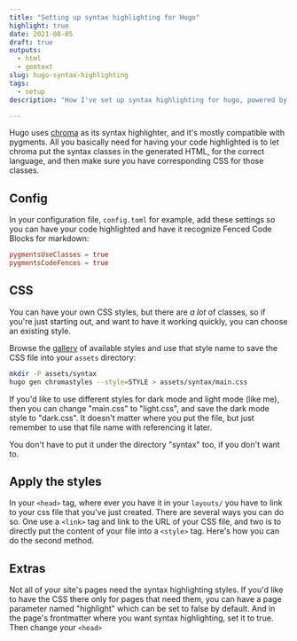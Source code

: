 ```yaml
---
title: "Setting up syntax highlighting for Hugo"
highlight: true
date: 2021-08-05
draft: true
outputs:
  - html
  - gemtext
slug: hugo-syntax-highlighting
tags:
  - setup
description: "How I've set up syntax highlighting for hugo, powered by chroma."

---
```


Hugo uses [chroma](https://github.com/alecthomas/chroma) as its syntax
highlighter, and it's mostly compatible with pygments. All you basically need
for having your code highlighted is to let chroma put the syntax classes
in the generated HTML, for the correct language, and then make sure you have
corresponding CSS for those classes.

## Config

In your configuration file, `config.toml` for example, add these settings so you
can have your code highlighted and have it recognize Fenced Code Blocks
for markdown:

```toml
pygmentsUseClasses = true
pygmentsCodeFences = true
```

## CSS

You can have your own CSS styles, but there are *a lot* of classes, so if you're just
starting out, and want to have it working quickly, you can choose an existing style.

Browse the [gallery](https://xyproto.github.io/splash/docs/) of available styles and use that style name to save the CSS file
into your `assets` directory:

```sh
mkdir -P assets/syntax
hugo gen chromastyles --style=STYLE > assets/syntax/main.css
```

If you'd like to use different styles for dark mode and light mode (like me), then
you can change "main.css" to "light.css", and save the dark mode style to "dark.css".
It doesn't matter where you put the file, but just remember to use that file name
with referencing it later.

You don't have to put it under the directory "syntax" too, if you don't want to.

## Apply the styles

In your `<head>` tag, where ever you have it in your `layouts/` you have to link to
your css file that you've just created. There are several ways you can do so. One
use a `<link>` tag and link to the URL of your CSS file, and two is to directly put
the content of your file into a `<style>` tag. Here's how you can do the second method.

## Extras

Not all of your site's pages need the syntax highlighting styles. If you'd like to have
the CSS there only for pages that need them, you can have a page parameter named "highlight"
which can be set to false by default. And in the page's frontmatter where you want
syntax highlighting, set it to true. Then change your `<head>`
